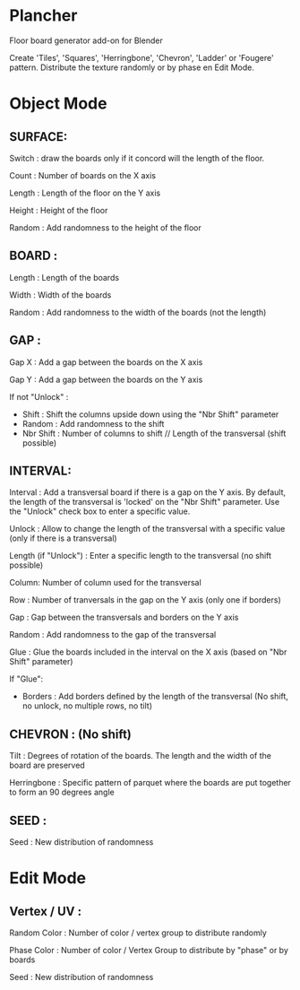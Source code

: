 Plancher
========

Floor board generator add-on for Blender

Create 'Tiles', 'Squares', 'Herringbone', 'Chevron', 'Ladder' or 'Fougere' pattern. 
Distribute the texture randomly or by phase en Edit Mode.

Object Mode
===========

SURFACE:
--------
Switch : draw the boards only if it concord will the length of the floor.

Count : Number of boards on the X axis

Length : Length of the floor on the Y axis

Height : Height of the floor

Random : Add randomness to the height of the floor

BOARD :
-------
Length : Length of the boards

Width : Width of the boards

Random : Add randomness to the width of the boards (not the length) 

GAP :
-----
Gap X : Add a gap between the boards on the X axis

Gap Y : Add a gap between the boards on the Y axis

If not "Unlock" :
- Shift : Shift the columns upside down using the "Nbr Shift" parameter
- Random : Add randomness to the shift
- Nbr Shift : Number of columns to shift // Length of the transversal (shift possible)

INTERVAL:
------------
Interval : Add a transversal board if there is a gap on the Y axis. By default, the length of the transversal is 'locked' on the "Nbr Shift" parameter. Use the "Unlock" check box to enter a specific value.

Unlock : Allow to change the length of the transversal with a specific value (only if there is a transversal)

Length (if "Unlock") : Enter a specific length to the transversal (no shift possible)

Column: Number of column used for the transversal

Row : Number of tranversals in the gap on the Y axis (only one if borders)

Gap : Gap between the transversals and borders on the Y axis

Random : Add randomness to the gap of the transversal

Glue : Glue the boards included in the interval on the X axis (based on "Nbr Shift" parameter)

If "Glue":
- Borders : Add borders defined by the length of the transversal (No shift, no unlock, no multiple rows, no tilt)

CHEVRON : (No shift)
-------
Tilt : Degrees of rotation of the boards. The length and the width of the board are preserved

Herringbone : Specific pattern of parquet where the boards are put together to form an 90 degrees angle

SEED :
-----
Seed : New distribution of randomness

Edit Mode
===========

Vertex / UV :
------------
Random Color : Number of color / vertex group to distribute randomly 

Phase Color : Number of color / Vertex Group to distribute by "phase" or by boards

Seed : New distribution of randomness
